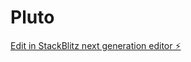 # Pluto

[Edit in StackBlitz next generation editor ⚡️](https://stackblitz.com/~/github.com/badboysm890/Pluto)